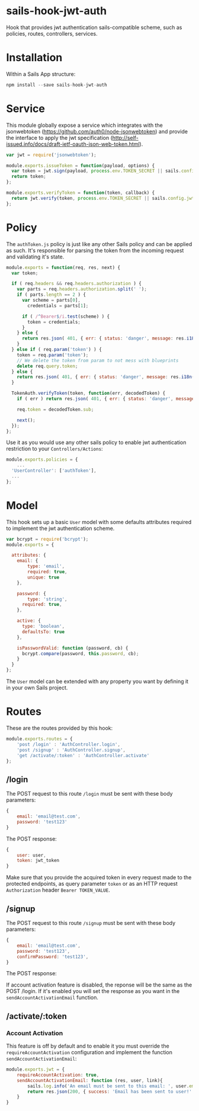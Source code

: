 # sails-hook-jwt-auth
Hook that provides jwt authentication sails-compatible scheme, such as policies, routes, controllers, services.

# Installation
Within a Sails App structure:

```javascript
npm install --save sails-hook-jwt-auth
```

# Service
This module globally expose a service which integrates with the jsonwebtoken (https://github.com/auth0/node-jsonwebtoken) and provide the interface to apply the jwt specification (http://self-issued.info/docs/draft-ietf-oauth-json-web-token.html).

```javascript
var jwt = require('jsonwebtoken');

module.exports.issueToken = function(payload, options) {
  var token = jwt.sign(payload, process.env.TOKEN_SECRET || sails.config.jwt.token_secret, options);
  return token;
};

module.exports.verifyToken = function(token, callback) {
  return jwt.verify(token, process.env.TOKEN_SECRET || sails.config.jwt.token_secret, {}, callback);
};
```

# Policy
The `authToken.js` policy is just like any other Sails policy and can be applied as such. It's responsible for parsing the token from the incoming request and validating it's state.

```javascript
module.exports = function(req, res, next) {
  var token;

  if ( req.headers && req.headers.authorization ) {
    var parts = req.headers.authorization.split(' ');
    if ( parts.length == 2 ) {
      var scheme = parts[0],
        credentials = parts[1];

      if ( /^Bearer$/i.test(scheme) ) {
        token = credentials;
      }
    } else {
      return res.json( 401, { err: { status: 'danger', message: res.i18n('auth.policy.wrongFormat') }});
    }
  } else if ( req.param('token') ) {
    token = req.param('token');
    // We delete the token from param to not mess with blueprints
    delete req.query.token;
  } else {
    return res.json( 401, { err: { status: 'danger', message: res.i18n('auth.policy.noAuthorizationHeaderFound') }});
  }

  TokenAuth.verifyToken(token, function(err, decodedToken) {
    if ( err ) return res.json( 401, { err: { status: 'danger', message: res.i18n('auth.policy.invalidToken'), detail: err }});

    req.token = decodedToken.sub;

    next();
  });
};
```

Use it as you would use any other sails policy to enable jwt authentication restriction to your `Controllers/Actions`:

```javascript
module.exports.policies = {
	...
  'UserController': ['authToken'],
  ...
};
```

# Model
This hook sets up a basic `User` model with some defaults attributes required to implement the jwt authentication
scheme.

```javascript
var bcrypt = require('bcrypt');
module.exports = {

  attributes: {
  	email: {
  		type: 'email',
  		required: true,
  		unique: true
  	},

  	password: {
  		type: 'string',
      required: true,
  	},

    active: {
      type: 'boolean',
      defaultsTo: true
    },

    isPasswordValid: function (password, cb) {
      bcrypt.compare(password, this.password, cb);
    }
  }
};

```

The `User` model can be extended with any property you want by defining it in your own Sails project.

# Routes
These are the routes provided by this hook:

```javascript
module.exports.routes = {
	'post /login' : 'AuthController.login',
	'post /signup' : 'AuthController.signup',
	'get /activate/:token' : 'AuthController.activate'
};
```

## /login
The POST request to this route `/login` must be sent with these body parameters:

```javascript
{
	email: 'email@test.com',
	password: 'test123'
}
```

The POST response:

```javascript
{ 
	user: user,
	token: jwt_token
}
```

Make sure that you provide the acquired token in every request made to the protected endpoints, as query parameter `token` or as an HTTP request `Authorization` header `Bearer TOKEN_VALUE`.

## /signup
The POST request to this route `/signup` must be sent with these body parameters:

```javascript
{
	email: 'email@test.com',
	password: 'test123',
	confirmPassword: 'test123',
}
```

The POST response:

If account activation feature is disabled, the reponse will be the same as the POST /login. If it's enabled you will set the response as you want in the `sendAccountActivationEmail` function.

## /activate/:token
### Account Activation
This feature is off by default and to enable it you must override the `requireAccountActivation` configuration and implement the function `sendAccountActivationEmail`:

```javascript
module.exports.jwt = {
	requireAccountActivation: true,
	sendAccountActivationEmail: function (res, user, link){
		sails.log.info('An email must be sent to this email: ', user.email, ' with this activation link: ', link);
		return res.json(200, { success: 'Email has been sent to user!' });
	}
}
```
